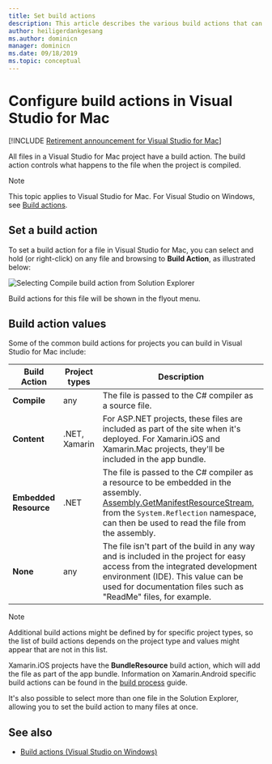 ```yaml
---
title: Set build actions
description: This article describes the various build actions that can be used for C# projects
author: heiligerdankgesang 
ms.author: dominicn
manager: dominicn
ms.date: 09/18/2019
ms.topic: conceptual
---
```


# Configure build actions in Visual Studio for Mac

 [!INCLUDE [Retirement announcement for Visual Studio for Mac](includes/vsmac-retirement.md)]

All files in a Visual Studio for Mac project have a build action. The build action controls what happens to the file when the project is compiled.

>[!NOTE]
> This topic applies to Visual Studio for Mac. For Visual Studio on Windows, see [Build actions](/visualstudio/ide/build-actions).

## Set a build action

To set a build action for a file in Visual Studio for Mac, you can select and hold (or right-click) on any file and browsing to **Build Action**, as illustrated below:

![Selecting Compile build action from Solution Explorer](media/projects-and-solutions-image1.png)

Build actions for this file will be shown in the flyout menu.

## Build action values

Some of the common build actions for projects you can build in Visual Studio for Mac include:

|Build Action | Project types | Description |
|--|--|--|
| **Compile** | any | The file is passed to the C# compiler as a source file.|
| **Content** | .NET, Xamarin | For ASP.NET projects, these files are included as part of the site when it's deployed. For Xamarin.iOS and Xamarin.Mac projects, they'll be included in the app bundle.|
| **Embedded Resource** | .NET | The file is passed to the C# compiler as a resource to be embedded in the assembly. [Assembly.GetManifestResourceStream](/dotnet/api/system.reflection.assembly.getmanifestresourcestream), from the `System.Reflection` namespace, can then be used to read the file from the assembly.|
| **None** | any | The file isn't part of the build in any way and is included in the project for easy access from the integrated development environment (IDE). This value can be used for documentation files such as "ReadMe" files, for example.|

> [!NOTE]
> Additional build actions might be defined by for specific project types, so the list of build actions depends on the project type and values might appear that are not in this list.

Xamarin.iOS projects have the **BundleResource** build action, which will add the file as part of the app bundle. Information on Xamarin.Android specific build actions can be found in the [build process](/xamarin/android/deploy-test/building-apps/build-process#Build_Actions) guide.

It's also possible to select more than one file in the Solution Explorer, allowing you to set the build action to many files at once.

## See also

- [Build actions (Visual Studio on Windows)](/visualstudio/ide/build-actions)
